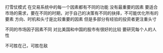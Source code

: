 打雪仗模式
在交易系统中的每一个因素都有不同的功能
没有最重要的因素 要适合市场的需求，要在不同的时期，对于自己的决策有不同的抉择，不可能优化所有的要素
方向、时机和头寸是比较重要的因素 但是多部分有经验的投资者更注重头寸

不同的市场因子因素不同 对比美国和中国的股市有很好的比较
要研究每个人的人性

不可胜在己，可胜在敌
